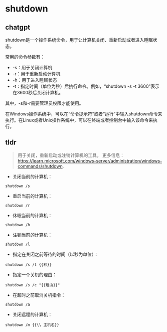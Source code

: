 # shutdown 
## chatgpt 
shutdown是一个操作系统命令，用于让计算机关闭、重新启动或者进入睡眠状态。

常用的命令参数有：

- -s：用于关闭计算机
- -r：用于重新启动计算机
- -h：用于进入睡眠状态
- -t：指定时间（单位为秒）后执行命令。例如，“shutdown -s -t 3600”表示在3600秒后关闭计算机。

其中，-s和-r需要管理员权限才能使用。

在Windows操作系统中，可以在“命令提示符”或者“运行”中输入shutdown命令来执行。在Linux或者Unix操作系统中，可以在终端或者控制台中输入该命令来执行。 

## tldr 
 
> 用于关闭，重新启动或注销计算机的工具。
> 更多信息：<https://learn.microsoft.com/windows-server/administration/windows-commands/shutdown>.

- 关闭当前的计算机：

`shutdown /s`

- 重启当前的计算机：

`shutdown /r`

- 休眠当前的计算机：

`shutdown /h`

- 注销当前的计算机：

`shutdown /l`

- 指定在关闭之前等待的时间（以秒为单位）：

`shutdown /s /t {{秒}}`

- 指定一个关机的理由：

`shutdown /s /c "{{理由}}"`

- 在超时之前取消关机指令：

`shutdown /a`

- 关闭远程的计算机：

`shutdown /m {{\\ 主机名}}`
